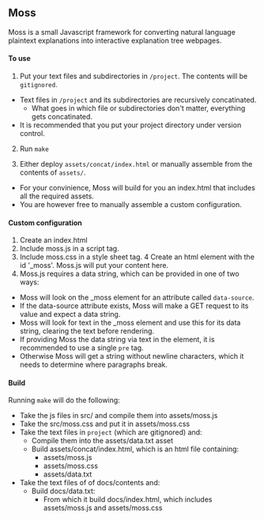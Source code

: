 ## Moss ##
Moss is a small Javascript framework for converting natural language plaintext explanations into interactive explanation tree webpages.

#### To use ####

1. Put your text files and subdirectories in `/project`. The contents will be `gitignored`.
- Text files in `/project` and its subdirectories are recursively concatinated.
  - What goes in which file or subdirectories don't matter, everything gets concatinated.
- It is recommended that you put your project directory under version control.

2. Run `make`

3. Either deploy `assets/concat/index.html` or manually assemble from the contents of `assets/`.
  - For your convinience, Moss will build for you an index.html that includes all the required assets.
  - You are however free to manually assemble a custom configuration.

#### Custom configuration ####

  1. Create an index.html
  2. Include moss.js in a script tag.
  3. Include moss.css in a style sheet tag.
  4 Create an html element with the id '\_moss'. Moss.js will put your content here.
  5. Moss.js requires a data string, which can be provided in one of two ways:
  - Moss will look on the \_moss element for an attribute called `data-source`.
  - If the data-source attribute exists, Moss will make a GET request to its value and expect a data string.
  - Moss will look for text in the \_moss element and use this for its data string, clearing the text before rendering.
  - If providing Moss the data string via text in the element, it is recommended to use a single `pre` tag.
  - Otherwise Moss will get a string without newline characters, which it needs to determine where paragraphs break.

#### Build ####

Running `make` will do the following:
- Take the js files in src/ and compile them into assets/moss.js
- Take the src/moss.css and put it in assets/moss.css
- Take the text files in `project` (which are gitignored) and:
  - Compile them into the assets/data.txt asset
  - Build assets/concat/index.html, which is an html file containing:
    - assets/moss.js
    - assets/moss.css
    - assets/data.txt
- Take the text files of of docs/contents and:
  - Build docs/data.txt:
    - From which it build docs/index.html, which includes assets/moss.js and assets/moss.css
